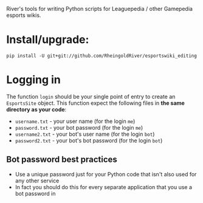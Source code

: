 River's tools for writing Python scripts for Leaguepedia / other Gamepedia esports wikis.

# Install/upgrade:
```
pip install -U git+git://github.com/RheingoldRiver/esportswiki_editing
```

# Logging in

The function `login` should be your single point of entry to create an `EsportsSite` object. This function expect the following files in **the same directory as your code**:
* `username.txt` - your user name (for the login `me`)
* `password.txt` - your bot password (for the login `me`)
* `username2.txt` - your bot's user name (for the login `bot`)
* `password2.txt` - your bot's bot password (for the login `bot`)

## Bot password best practices
* Use a unique password just for your Python code that isn't also used for any other service
* In fact you should do this for every separate application that you use a bot password in
